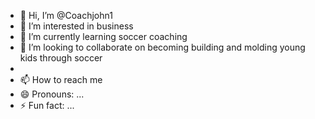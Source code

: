 - 👋 Hi, I’m @Coachjohn1
- 👀 I’m interested in business
- 🌱 I’m currently learning soccer coaching
- 💞️ I’m looking to collaborate on becoming building and molding young kids through soccer
- 
- 📫 How to reach me 
- 😄 Pronouns: ...
- ⚡ Fun fact: ...

<!---
Coachjohn1/Coachjohn1 is a ✨ special ✨ repository because its `README.md` (this file) appears on your GitHub profile.
You can click the Preview link to take a look at your changes.
--->

